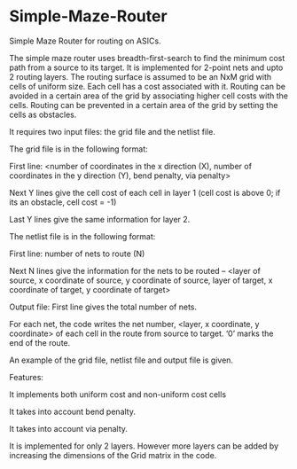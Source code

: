 # Simple-Maze-Router

Simple Maze Router for routing on ASICs.

The simple maze router uses breadth-first-search to find the minimum cost path from a source to its target. It is implemented for 2-point nets and upto 2 routing layers. 
The routing surface is assumed to be an NxM grid with cells of uniform size. Each cell has a cost associated with it. Routing can be avoided in a certain area of the grid by associating higher cell costs with the cells. Routing can be prevented in a certain area of the grid by setting the cells as obstacles.

It requires two input files: the grid file and the netlist file.

The grid file is in the following format:

First line: <number of coordinates in the x direction (X), number of coordinates in the y direction (Y), bend penalty, via penalty>

Next Y lines give the cell cost of each cell in layer 1 (cell cost is above 0; if its an obstacle, cell cost = -1)

Last Y lines give the same information for layer 2.

The netlist file is in the following format:

First line: number of nets to route (N)

Next N lines give the information for the nets to be routed –  <layer of source, x coordinate of source, y coordinate of source, layer of target, x coordinate of target, y coordinate of target> 

Output file: First line gives the total number of nets. 

For each net, the code writes the net number, <layer, x coordinate, y coordinate> of each cell in the route from source to target. ‘0’ marks the end of the route.

An example of the grid file, netlist file and output file is given. 

Features:

It implements both uniform cost and non-uniform cost cells

It takes into account bend penalty. 

It takes into account via penalty. 

It is implemented for only 2 layers. However more layers can be added by increasing the dimensions of the Grid matrix in the code. 

